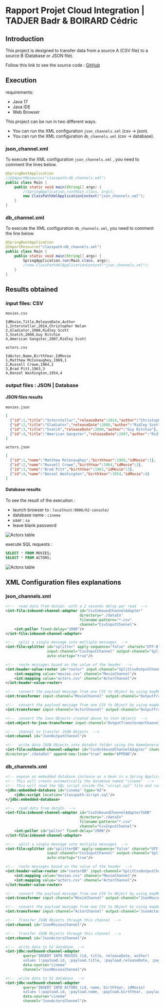 
# Rapport Projet Cloud Integration | TADJER Badr & BOIRARD Cédric

## Introduction

This project is designed to transfer data from a source A (CSV file) to a source B (Database or JSON file).

Follow this link to see the source code : [GitHub](https://github.com/ImBadr/ST2DCCC_Project_M2_APP)

## Execution
requirements:
- Java 17
- Java IDE
- Web Browser

This project can be run in two different ways.
- You can run the XML configuration ``json_channels.xml`` (csv -> json).
- You can run the XML configuration ``db_channels.xml`` (csv -> database).

### json_channel.xml
To execute the XML configuration ``json_channels.xml`` , you need to comment the lines below.
```java
@SpringBootApplication
//@ImportResource("classpath:db_channels.xml")
public class Main {
    public static void main(String[] args) {
        //SpringApplication.run(Main.class, args);
        new ClassPathXmlApplicationContext("json_channels.xml");
    }
}
```

### db_channel.xml
To execute the XML configuration ``db_channels.xml``, you need to comment the line below.
```java
@SpringBootApplication
@ImportResource("classpath:db_channels.xml")
public class Main {
    public static void main(String[] args) {
        SpringApplication.run(Main.class, args);
        //new ClassPathXmlApplicationContext("json_channels.xml");
    }
}
```

## Results obtained
### input files: CSV

``movies.csv``
```csv
IdMovie,Title,ReleaseDate,Author
1,Interstellar,2014,Christopher Nolan
2,Gladiator,2000,Ridley Scott
3,Snatch,2000,Guy Ritchie
4,American Gangster,2007,Ridley Scott
```

``actors.csv``
```csv
IdActor,Name,BirthYear,IdMovie
1,Matthew McConaughey,1969,1
2,Russell Crowe,1964,2
3,Brad Pitt,1963,3
4,Denzel Washington,1954,4
```

### output files : JSON | Database

#### JSON files results

``movies.json``
```json
[
  {"id":1,"title":"Interstellar","releaseDate":2014,"author":"Christopher Nolan"},
  {"id":2,"title":"Gladiator","releaseDate":2000,"author":"Ridley Scott"},
  {"id":3,"title":"Snatch","releaseDate":2000,"author":"Guy Ritchie"},
  {"id":4,"title":"American Gangster","releaseDate":2007,"author":"Ridley Scott"}
]
```

``actors.json``
```json
[
  {"id":1,"name":"Matthew McConaughey","birthYear":1969,"idMovie":1},
  {"id":2,"name":"Russell Crowe","birthYear":1964,"idMovie":2},
  {"id":3,"name":"Brad Pitt","birthYear":1963,"idMovie":3},
  {"id":4,"name":"Denzel Washington","birthYear":1954,"idMovie":4}
]
```

#### Database results
To see the result of the execution :

- launch browser to : ``localhost:9006/h2-console/``
- database name : ``cinema``
- user : ``sa``
- leave blank password

![Actors table](.github/images/loginDB.png)

execute SQL requests :
```sql
SELECT * FROM MOVIES;
SELECT * FROM ACTORS;
```

![Actors table](.github/images/h2_results.png)

## XML Configuration files explanations

### json_channels.xml

```xml
<!--  read data from dataIn  with a 2 seconds delay per read  -->
<int-file:inbound-channel-adapter id="CsvInboundChannelAdapter"
                                  directory="./dataIn"
                                  filename-pattern="*.csv"
                                  channel="CsvInputChannel">
    <int:poller fixed-delay="2000"/>
</int-file:inbound-channel-adapter>
```
```xml
<!--  split a single message into multiple messages  -->
<int-file:splitter id="splitter" apply-sequence="false" charset="UTF-8" first-line-as-header="true"
                   input-channel="CsvInputChannel" output-channel="SplitCsvOutputChannel"
                   auto-startup="true"/>
```
```xml
<!--  route messages based on the value of the header  -->
<int:header-value-router id="router" input-channel="SplitCsvOutputChannel" header-name="file_name" resolution-required="false">
    <int:mapping value="movies.csv" channel="MovieChannel"/>
    <int:mapping value="actors.csv" channel="ActorChannel"/>
</int:header-value-router>
```
```xml
<!--  convert the payload message from one CSV to Object by using mapMovie function from MapToObject class-->
<int:transformer input-channel="MovieChannel" output-channel="OutputTransformerChannel" ref="mapToObject" method="mapMovie"/>
```
```xml
<!--  convert the payload message from one CSV to Object by using mapActor function from MapToObject class-->
<int:transformer input-channel="ActorChannel" output-channel="OutputTransformerChannel" ref="mapToObject" method="mapActor"/>
```
```xml
<!--  convert the Java Objects created above to Json objects  -->
<int:object-to-json-transformer input-channel="OutputTransformerChannel" output-channel="JsonOutputChannel"/>
```
```xml
<!--  channel to transfer JSON Objects  -->
<int:channel id="JsonOutputChannel"/>
```
```xml
<!--  write data JSON Objects into dataOut folder using the NameGenerator class to create the JSON file with the right name  -->
<int-file:outbound-channel-adapter id="CsvOutboundChannelAdapter" channel="JsonOutputChannel" filename-generator="nameGenerator"
directory="./dataOut" append-new-line="true" mode="APPEND"/>
```

### db_channels.xml

```xml
<!-- expose an embedded database instance as a bean in a Spring ApplicationContext  -->
<!-- This will create automatically the database named "cinema"  -->
<!-- This will read the SQL script inside the "script.sql" file and run it  -->
<jdbc:embedded-database id="cinema" type="H2">
    <jdbc:script location="classpath:script.sql"/>
</jdbc:embedded-database>
```
```xml
<!--  read data from dataIn  -->
<int-file:inbound-channel-adapter id="CsvInboundChannelAdapterToDB"
                                  directory="./dataIn"
                                  filename-pattern="*.csv"
                                  channel="CsvInputChannel">
    <int:poller id="poller" fixed-delay="2000"/>
</int-file:inbound-channel-adapter>
```
```xml
<!--  split a single message into multiple messages  -->
<int-file:splitter id="splitterDB" apply-sequence="false" charset="UTF-8" first-line-as-header="true"
                   input-channel="CsvInputChannel" output-channel="SplitCsvOutputChannelDB"
                   auto-startup="true"/>
```
```xml
<!--  route messages based on the value of the header  -->
<int:header-value-router id="routerDB" input-channel="SplitCsvOutputChannelDB" header-name="file_name" resolution-required="false">
    <int:mapping value="movies.csv" channel="MovieChannel"/>
    <int:mapping value="actors.csv" channel="ActorChannel"/>
</int:header-value-router>
```
```xml
<!--  convert the payload message from one CSV to Object by using mapMovie function from MapToObject class-->
<int:transformer input-channel="MovieChannel" output-channel="JsonMoviesChannel" ref="mapToObject" method="mapMovie"/>
```
```xml
<!--  convert the payload message from one CSV to Object by using mapActor function from MapToObject class-->
<int:transformer input-channel="ActorChannel" output-channel="JsonActorsChannel" ref="mapToObject" method="mapActor"/>
```
```xml
<!--  Transfer JSON Objects through this channel  -->
<int:channel id="JsonMoviesChannel"/>
```
```xml
<!--  Transfer JSON Objects through this channel  -->
<int:channel id="JsonActorsChannel"/>
```
```xml
<!--  write data to h2 database  -->
<int-jdbc:outbound-channel-adapter
        query="INSERT INTO MOVIES (id, title, releaseDate, author)
        values (:payload.id, :payload.title, :payload.releaseDate, :payload.author)"
        data-source="cinema"
        channel="JsonMoviesChannel"/>
```
```xml
<!--  write data to h2 database  -->
<int-jdbc:outbound-channel-adapter
        query="INSERT INTO ACTORS (id, name, birthYear, idMovie)
        values (:payload.id, :payload.name, :payload.birthYear, :payload.idMovie)"
        data-source="cinema"
        channel="JsonActorsChannel"/>
```
